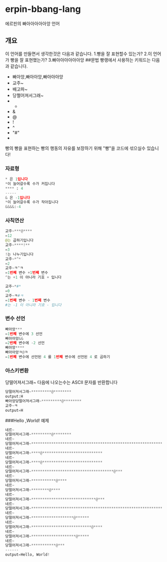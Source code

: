 # erpin-bbang-lang
에르핀의 빠아아아아아앙 언어
## 개요
이 언어를 만들면서 생각한것은 다음과 같습니다.
1.빵을 잘 표현할수 있는가?
2.이 언어가 빵을 잘 표현했는가?
3.빠아아아아아아앙
##문법
빵랭에서 사용하는 키워드는 다음과 같습니다. 
- 빠아앙,빠아아앙,빠아아아앙
- 교주~
- 배고파~
- 당쩔어져서그래~
- *
- &
- @
- !
- ^
- "#"
- 
빵의 빵을 표현하는 빵의 행동의 자유를 보장하기 위해 "빵"을 코드에 섞으실수 있습니다!
### 자료형
```python
* 은 1입니다
*이 늘어갈수록 수가 커집니다
**** : 4
-----
& 은 -1입니다
*이 늘어갈수록 수가 작아집니다
&&&&:-4
```
### 사칙연산
```python
교주~***@****
=12
@는 곱하기입니다
교주~****!**
=3
!는 나누기입니다
교주~*^*
=2
교주~ㅋ^ㅋ
=1번째 변수 +1번째 변수
^는 +1 이 아니라 기호 + 입니다

교주~*#*
=0
교주~ㅋ#ㅋ
=1번째 변수 - 1번째 변수
#는 -1 이 아니라 기호 - 입니다
```
### 변수 선언
```python
빠아앙***
=1번째 변수에 3 선언
빠아아앙&&
=2번째 변수에 -2 선언
빠아앙****
빠아아앙ㅋ@ㅋ
=1번째 변수에 선언된 4 를 1번째 변수에 선언된 4 로 곱하기
```
### 아스키변환
당떨어져서그래~ 다음에 나오는수는 ASCII 문자를 반환합니다
```python
당떨어져서그래~*********@********
output:H
빠아앙당떨어져서그래~*********@********
교주~ㅋ
output=H
```
###Hello ,World! 예제
```python
네르~
당떨어져서그래~*********@********
네르~
당떨어져서그래~*****************************************************************************************************
네르~
당떨어져서그래~****@***************************
네르~
당떨어져서그래~****@***************************
네르~
당떨어져서그래~*************************************@***
네르~
당떨어져서그래~***********@****
네르~
당떨어져서그래~********@****
네르~
당떨어져서그래~*****************************@***
네르~
당떨어져서그래~***************************************************************************************************************
네르~
당떨어져서그래~*******************@******
네르~
당떨어져서그래~***************************@****
네르~
당떨어져서그래~********************@*****
네르~
당떨어져서그래~***********@***
------
output=Hello, World!
```
